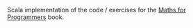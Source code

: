 Scala implementation of the code / exercises for the [Maths for Programmers](https://www.manning.com/books/math-for-programmers)
book.